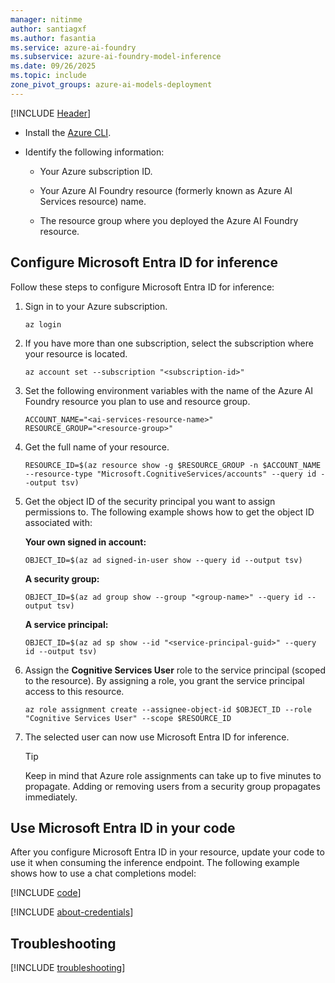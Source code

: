 ```yaml
---
manager: nitinme
author: santiagxf
ms.author: fasantia 
ms.service: azure-ai-foundry
ms.subservice: azure-ai-foundry-model-inference
ms.date: 09/26/2025
ms.topic: include
zone_pivot_groups: azure-ai-models-deployment
---
```


[!INCLUDE [Header](intro.md)]  

* Install the [Azure CLI](/cli/azure/).

* Identify the following information:

  * Your Azure subscription ID.

  * Your Azure AI Foundry resource (formerly known as Azure AI Services resource) name.

  * The resource group where you deployed the Azure AI Foundry resource.


## Configure Microsoft Entra ID for inference

Follow these steps to configure Microsoft Entra ID for inference:


1. Sign in to your Azure subscription.

    ```azurecli
    az login
    ```

1. If you have more than one subscription, select the subscription where your resource is located.

    ```azurecli
    az account set --subscription "<subscription-id>"
    ```

1. Set the following environment variables with the name of the Azure AI Foundry resource you plan to use and resource group.

    ```azurecli
    ACCOUNT_NAME="<ai-services-resource-name>"
    RESOURCE_GROUP="<resource-group>"
    ```

1. Get the full name of your resource.

    ```azurecli
    RESOURCE_ID=$(az resource show -g $RESOURCE_GROUP -n $ACCOUNT_NAME --resource-type "Microsoft.CognitiveServices/accounts" --query id --output tsv)
    ```

1. Get the object ID of the security principal you want to assign permissions to. The following example shows how to get the object ID associated with:
    
    **Your own signed in account:**

    ```azurecli
    OBJECT_ID=$(az ad signed-in-user show --query id --output tsv)
    ```

    **A security group:**

    ```azurecli
    OBJECT_ID=$(az ad group show --group "<group-name>" --query id --output tsv)
    ```

    **A service principal:**

    ```azurecli
    OBJECT_ID=$(az ad sp show --id "<service-principal-guid>" --query id --output tsv)
    ```
    
1. Assign the **Cognitive Services User** role to the service principal (scoped to the resource). By assigning a role, you grant the service principal access to this resource.

    ```azurecli
    az role assignment create --assignee-object-id $OBJECT_ID --role "Cognitive Services User" --scope $RESOURCE_ID
    ```

1. The selected user can now use Microsoft Entra ID for inference.

    > [!TIP]
    > Keep in mind that Azure role assignments can take up to five minutes to propagate. Adding or removing users from a security group propagates immediately.


## Use Microsoft Entra ID in your code

After you configure Microsoft Entra ID in your resource, update your code to use it when consuming the inference endpoint. The following example shows how to use a chat completions model:

[!INCLUDE [code](../code-create-chat-client-entra.md)]

[!INCLUDE [about-credentials](about-credentials.md)]

## Troubleshooting

[!INCLUDE [troubleshooting](troubleshooting.md)]
